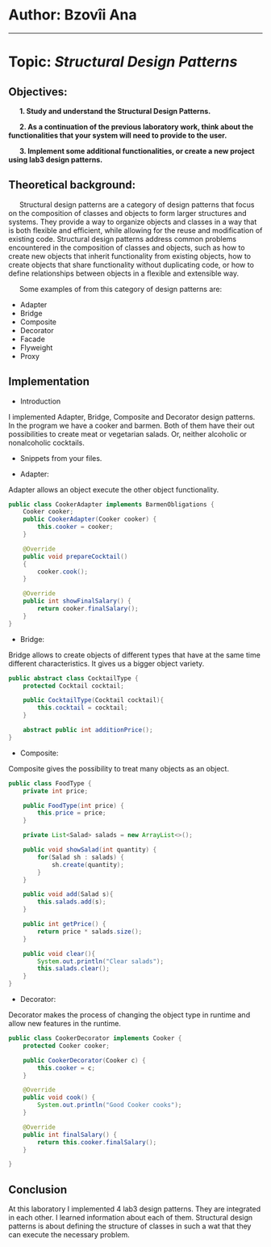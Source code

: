 # Author: Bzovîi Ana

----

# Topic: *Structural Design Patterns*
## Objectives:
&ensp; &ensp; __1. Study and understand the Structural Design Patterns.__

&ensp; &ensp; __2. As a continuation of the previous laboratory work, think about the functionalities that your system will need to provide to the user.__

&ensp; &ensp; __3. Implement some additional functionalities, or create a new project using lab3 design patterns.__

## Theoretical background:
&ensp; &ensp; Structural design patterns are a category of design patterns that focus on the composition of classes and objects to form larger structures and systems. They provide a way to organize objects and classes in a way that is both flexible and efficient, while allowing for the reuse and modification of existing code. Structural design patterns address common problems encountered in the composition of classes and objects, such as how to create new objects that inherit functionality from existing objects, how to create objects that share functionality without duplicating code, or how to define relationships between objects in a flexible and extensible way.

&ensp; &ensp; Some examples of from this category of design patterns are:

* Adapter
* Bridge
* Composite
* Decorator
* Facade
* Flyweight
* Proxy

## Implementation

* Introduction

I implemented Adapter, Bridge, Composite and Decorator design patterns.
In the program we have a cooker and barmen. Both of them have their out possibilities to create meat or vegetarian salads.
Or, neither alcoholic or nonalcoholic cocktails.

* Snippets from your files.

* Adapter:

Adapter allows an object execute the other object functionality.
```java
public class CookerAdapter implements BarmenObligations {
    Cooker cooker;
    public CookerAdapter(Cooker cooker) {
        this.cooker = cooker;
    }

    @Override
    public void prepareCocktail()
    {
        cooker.cook();
    }

    @Override
    public int showFinalSalary() {
        return cooker.finalSalary();
    }
}
```

* Bridge:

Bridge allows to create objects of different types that have at the same time different characteristics. It gives us a 
bigger object variety.
```java
public abstract class CocktailType {
    protected Cocktail cocktail;

    public CocktailType(Cocktail cocktail){
        this.cocktail = cocktail;
    }

    abstract public int additionPrice();
}
```

* Composite:

Composite gives the possibility to treat many objects as an object.

```java
public class FoodType {
    private int price;

    public FoodType(int price) {
        this.price = price;
    }

    private List<Salad> salads = new ArrayList<>();

    public void showSalad(int quantity) {
        for(Salad sh : salads) {
            sh.create(quantity);
        }
    }

    public void add(Salad s){
        this.salads.add(s);
    }

    public int getPrice() {
        return price * salads.size();
    }

    public void clear(){
        System.out.println("Clear salads");
        this.salads.clear();
    }
}
```

* Decorator:

Decorator makes the process of changing the object type in runtime and allow new features in the runtime.
```java
public class CookerDecorator implements Cooker {
    protected Cooker cooker;

    public CookerDecorator(Cooker c) {
        this.cooker = c;
    }

    @Override
    public void cook() {
        System.out.println("Good Cooker cooks");
    }

    @Override
    public int finalSalary() {
        return this.cooker.finalSalary();
    }

}
```

## Conclusion
At this laboratory I implemented 4 lab3 design patterns. They are integrated in each other. I learned information about 
each of them. Structural design patterns is about defining the structure of classes in such a wat that they can execute
the necessary problem.
